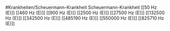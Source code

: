 #Krankheiten/Scheuermann-Krankheit
Scheuermann-Krankheit
[[50 Hz (E)]]
[[460 Hz (E)]]
[[900 Hz (E)]]
[[2500 Hz (E)]]
[[27500 Hz (E)]]
[[132500 Hz (E)]]
[[342500 Hz (E)]]
[[485190 Hz (E)]]
[[550000 Hz (E)]]
[[825710 Hz (E)]]